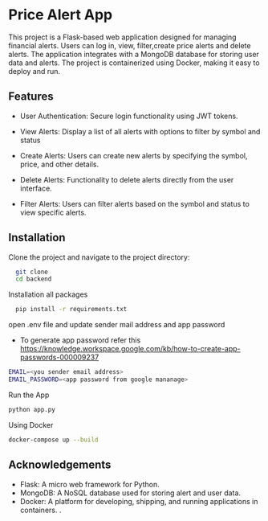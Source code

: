 
# Price Alert App

This project is a Flask-based web application designed for managing financial alerts. Users can log in, view, filter,create price alerts and delete alerts. The application integrates with a MongoDB database for storing user data and alerts. The project is containerized using Docker, making it easy to deploy and run.


## Features

- User Authentication: Secure login functionality using JWT tokens.

- View Alerts: Display a list of all alerts with options to filter by symbol and status
- Create Alerts: Users can create new alerts by specifying the symbol, price, and other details.
- Delete Alerts: Functionality to delete alerts directly from the user interface.

- Filter Alerts: Users can filter alerts based on the symbol and status to view specific alerts.


## Installation

Clone the project and navigate to the project directory:

```bash
  git clone
  cd backend
```
Installation all packages
```bash
  pip install -r requirements.txt
```
open .env file and update sender mail address and app password
- To generate app password refer this
https://knowledge.workspace.google.com/kb/how-to-create-app-passwords-000009237
```bash
EMAIL=<you sender email address>
EMAIL_PASSWORD=<app password from google mananage>
```
Run the App
```bash
python app.py
```

Using Docker

```bash
docker-compose up --build
```
    
    
## Acknowledgements

- Flask: A micro web framework for Python.
- MongoDB: A NoSQL database used for storing alert and user data.
- Docker: A platform for developing, shipping, and running applications in containers.
.


